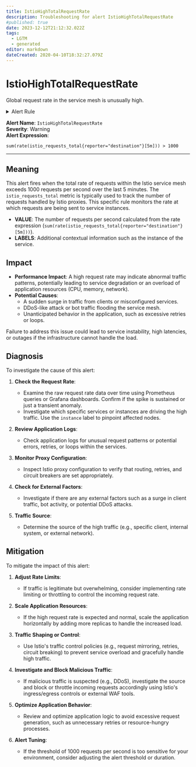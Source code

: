 ```yaml
---
title: IstioHighTotalRequestRate
description: Troubleshooting for alert IstioHighTotalRequestRate
#published: true
date: 2023-12-12T21:12:32.022Z
tags: 
  - LGTM
  - generated
editor: markdown
dateCreated: 2020-04-10T18:32:27.079Z
---
```


# IstioHighTotalRequestRate

Global request rate in the service mesh is unusually high.

<details>
  <summary>Alert Rule</summary>

{{% rule "istio/istio-internal.yml" "IstioHighTotalRequestRate" %}}

{{% comment %}}

```yaml
alert: IstioHighTotalRequestRate
expr: sum(rate(istio_requests_total{reporter="destination"}[5m])) > 1000
for: 2m
labels:
    severity: warning
annotations:
    summary: Istio high total request rate (instance {{ $labels.instance }})
    description: |-
        Global request rate in the service mesh is unusually high.
          VALUE = {{ $value }}
          LABELS = {{ $labels }}
    runbook: https://github.com/srerun/prometheus-alerts/blob/main/content/runbooks/istio-internal/IstioHighTotalRequestRate.md

```

{{% /comment %}}

</details>


**Alert Name**: `IstioHighTotalRequestRate`  
**Severity**: Warning  
**Alert Expression**:  
```prometheus
sum(rate(istio_requests_total{reporter="destination"}[5m])) > 1000
```

---

## Meaning

This alert fires when the total rate of requests within the Istio service mesh exceeds 1000 requests per second over the last 5 minutes. The `istio_requests_total` metric is typically used to track the number of requests handled by Istio proxies. This specific rule monitors the rate at which requests are being sent to service instances.

- **VALUE**: The number of requests per second calculated from the rate expression (`sum(rate(istio_requests_total{reporter="destination"}[5m]))`).
- **LABELS**: Additional contextual information such as the instance of the service.

## Impact

- **Performance Impact**: A high request rate may indicate abnormal traffic patterns, potentially leading to service degradation or an overload of application resources (CPU, memory, network).
- **Potential Causes**:
  - A sudden surge in traffic from clients or misconfigured services.
  - DDoS-like attack or bot traffic flooding the service mesh.
  - Unanticipated behavior in the application, such as excessive retries or loops.
  
Failure to address this issue could lead to service instability, high latencies, or outages if the infrastructure cannot handle the load.

## Diagnosis

To investigate the cause of this alert:
1. **Check the Request Rate**:
   - Examine the raw request rate data over time using Prometheus queries or Grafana dashboards. Confirm if the spike is sustained or just a transient anomaly.
   - Investigate which specific services or instances are driving the high traffic. Use the `instance` label to pinpoint affected nodes.
   
2. **Review Application Logs**:
   - Check application logs for unusual request patterns or potential errors, retries, or loops within the services.
   
3. **Monitor Proxy Configuration**:
   - Inspect Istio proxy configuration to verify that routing, retries, and circuit breakers are set appropriately.
   
4. **Check for External Factors**:
   - Investigate if there are any external factors such as a surge in client traffic, bot activity, or potential DDoS attacks.

5. **Traffic Source**:
   - Determine the source of the high traffic (e.g., specific client, internal system, or external network).

## Mitigation

To mitigate the impact of this alert:
1. **Adjust Rate Limits**:
   - If traffic is legitimate but overwhelming, consider implementing rate limiting or throttling to control the incoming request rate.
   
2. **Scale Application Resources**:
   - If the high request rate is expected and normal, scale the application horizontally by adding more replicas to handle the increased load.
   
3. **Traffic Shaping or Control**:
   - Use Istio's traffic control policies (e.g., request mirroring, retries, circuit breaking) to prevent service overload and gracefully handle high traffic.
   
4. **Investigate and Block Malicious Traffic**:
   - If malicious traffic is suspected (e.g., DDoS), investigate the source and block or throttle incoming requests accordingly using Istio's ingress/egress controls or external WAF tools.
   
5. **Optimize Application Behavior**:
   - Review and optimize application logic to avoid excessive request generation, such as unnecessary retries or resource-hungry processes.

6. **Alert Tuning**:
   - If the threshold of 1000 requests per second is too sensitive for your environment, consider adjusting the alert threshold or duration.


